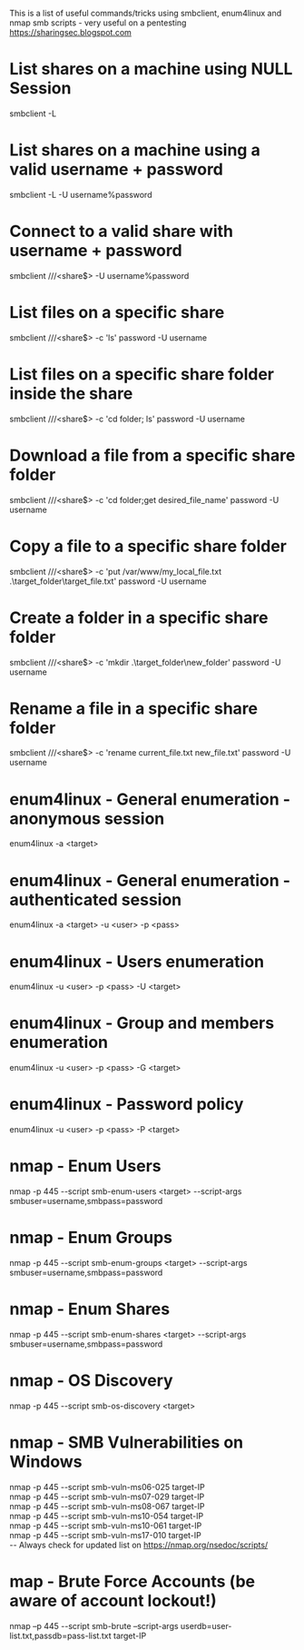 This is a list of useful commands/tricks using smbclient, enum4linux and nmap smb scripts - very useful on a pentesting
https://sharingsec.blogspot.com

# List shares on a machine using NULL Session
 smbclient -L <target-IP>
 
 # List shares on a machine using a valid username + password
 smbclient -L <target-IP> -U username%password
 
 # Connect to a valid share with username + password
 smbclient //<target>/<share$> -U username%password
  
 # List files on a specific share
 smbclient //<target>/<share$> -c 'ls' password -U username
 
 # List files on a specific share folder inside the share
 smbclient //<target>/<share$> -c 'cd folder; ls' password -U username
 
 # Download a file from a specific share folder
 smbclient //<target>/<share$> -c 'cd folder;get desired_file_name' password -U username
  
 # Copy a file to a specific share folder
 smbclient //<target>/<share$> -c 'put /var/www/my_local_file.txt .\target_folder\target_file.txt' password -U username
 
 # Create a folder in a specific share folder
 smbclient //<target>/<share$> -c 'mkdir .\target_folder\new_folder' password -U username
 
 # Rename a file in a specific share folder
 smbclient //<target>/<share$> -c 'rename current_file.txt new_file.txt' password -U username
 
 # enum4linux - General enumeration - anonymous session 
 enum4linux -a \<target\>
 
 # enum4linux - General enumeration - authenticated session
 enum4linux -a \<target\> -u \<user\> -p \<pass\>
 
 # enum4linux - Users enumeration
 enum4linux -u \<user\> -p \<pass\> -U \<target\>
 
 # enum4linux - Group and members enumeration 
 enum4linux -u \<user\> -p \<pass\> -G \<target\>
 
 # enum4linux - Password policy
 enum4linux -u \<user\> -p \<pass\> -P \<target\>
 
 # nmap - Enum Users
 nmap -p 445 --script smb-enum-users \<target\> --script-args smbuser=username,smbpass=password
 
 # nmap - Enum Groups
 nmap -p 445 --script smb-enum-groups \<target\> --script-args smbuser=username,smbpass=password
 
 # nmap - Enum Shares
 nmap -p 445 --script smb-enum-shares \<target\> --script-args smbuser=username,smbpass=password
 
 # nmap - OS Discovery
 nmap -p 445 --script smb-os-discovery \<target\>
 
 # nmap - SMB Vulnerabilities on Windows
 nmap -p 445 --script smb-vuln-ms06-025 target-IP <br>
 nmap -p 445 --script smb-vuln-ms07-029 target-IP <br>
 nmap -p 445 --script smb-vuln-ms08-067 target-IP <br>
 nmap -p 445 --script smb-vuln-ms10-054 target-IP <br>
 nmap -p 445 --script smb-vuln-ms10-061 target-IP <br>
 nmap -p 445 --script smb-vuln-ms17-010 target-IP <br>
 -- Always check for updated list on https://nmap.org/nsedoc/scripts/
 
 # map - Brute Force Accounts (be aware of account lockout!)
 nmap –p 445 --script smb-brute –script-args userdb=user-list.txt,passdb=pass-list.txt target-IP

